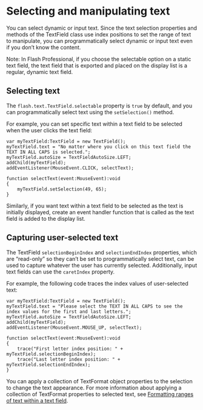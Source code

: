 # Selecting and manipulating text

<div>

You can select dynamic or input text. Since the text selection properties and
methods of the TextField class use index positions to set the range of text to
manipulate, you can programmatically select dynamic or input text even if you
don’t know the content.

<div>

Note: In Flash Professional, if you choose the selectable option on a static
text field, the text field that is exported and placed on the display list is a
regular, dynamic text field.

</div>

</div>

<div>

## Selecting text

<div>

The `flash.text.TextField.selectable` property is `true` by default, and you can
programmatically select text using the `setSelection()` method.

For example, you can set specific text within a text field to be selected when
the user clicks the text field:

    var myTextField:TextField = new TextField();
    myTextField.text = "No matter where you click on this text field the TEXT IN ALL CAPS is selected.";
    myTextField.autoSize = TextFieldAutoSize.LEFT;
    addChild(myTextField);
    addEventListener(MouseEvent.CLICK, selectText);

    function selectText(event:MouseEvent):void
    {
    	myTextField.setSelection(49, 65);
    }

Similarly, if you want text within a text field to be selected as the text is
initially displayed, create an event handler function that is called as the text
field is added to the display list.

</div>

</div>

<div>

## Capturing user-selected text

<div>

The TextField `selectionBeginIndex` and `selectionEndIndex` properties, which
are “read-only” so they can’t be set to programmatically select text, can be
used to capture whatever the user has currently selected. Additionally, input
text fields can use the `caretIndex` property.

For example, the following code traces the index values of user-selected text:

    var myTextField:TextField = new TextField();
    myTextField.text = "Please select the TEXT IN ALL CAPS to see the index values for the first and last letters.";
    myTextField.autoSize = TextFieldAutoSize.LEFT;
    addChild(myTextField);
    addEventListener(MouseEvent.MOUSE_UP, selectText);

    function selectText(event:MouseEvent):void
    {
    	trace("First letter index position: " + myTextField.selectionBeginIndex);
    	trace("Last letter index position: " + myTextField.selectionEndIndex);
    }

You can apply a collection of TextFormat object properties to the selection to
change the text appearance. For more information about applying a collection of
TextFormat properties to selected text, see
[Formatting ranges of text within a text field](WS8d7bb3e8da6fb92f-20050207122bd5f80cb-7ff1.html).

</div>

</div>

<div>

<div>

</div>

</div>

